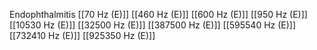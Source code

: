 Endophthalmitis
[[70 Hz (E)]]
[[460 Hz (E)]]
[[600 Hz (E)]]
[[950 Hz (E)]]
[[10530 Hz (E)]]
[[32500 Hz (E)]]
[[387500 Hz (E)]]
[[595540 Hz (E)]]
[[732410 Hz (E)]]
[[925350 Hz (E)]]